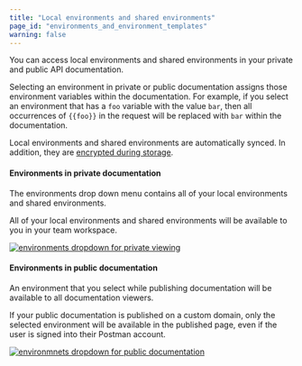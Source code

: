 ```yaml
---
title: "Local environments and shared environments"
page_id: "environments_and_environment_templates"
warning: false
---
```


You can access local environments and shared environments in your private and public API documentation. 

Selecting an environment in private or public documentation assigns those environment variables within the documentation. For example, if you select an environment that has a `foo` variable with the value `bar`, then all occurrences of `{{foo}}` in the request will be replaced with `bar` within the documentation.

Local environments and shared environments are automatically synced. In addition, they are [encrypted during storage](https://www.getpostman.com/security).

#### Environments in private documentation

The environments drop down menu contains all of your local environments and shared environments. 

All of your local environments and shared environments will be available to you in your team workspace.

[![environments dropdown for private viewing](https://s3.amazonaws.com/postman-static-getpostman-com/postman-docs/WS-docs-private-environment2.png)](https://s3.amazonaws.com/postman-static-getpostman-com/postman-docs/WS-docs-private-environment2.png)

#### Environments in public documentation

An environment that you select while publishing documentation will be available to all documentation viewers.

If your public documentation is published on a custom domain, only the selected environment will be available in the published page, even if the user is signed into their Postman account.

[![environmnets dropdown for public documentation](https://s3.amazonaws.com/postman-static-getpostman-com/postman-docs/WS-docs-public-environMenu010718.png)](https://s3.amazonaws.com/postman-static-getpostman-com/postman-docs/WS-docs-public-environMenu010718.png)

